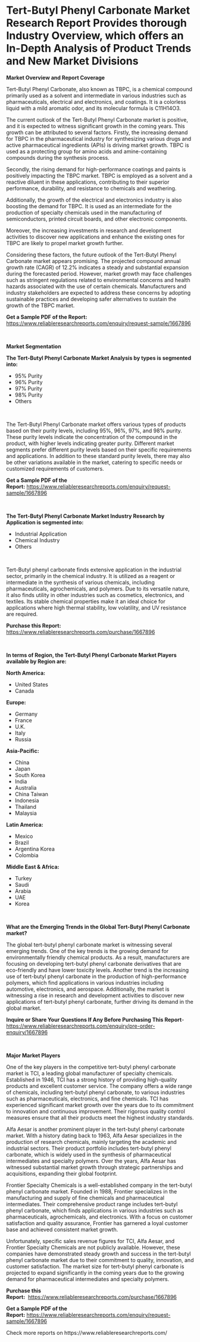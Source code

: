 <p><h1>Tert-Butyl Phenyl Carbonate Market Research Report Provides thorough Industry Overview, which offers an In-Depth Analysis of Product Trends and New Market Divisions</h1></p><p><strong>Market Overview and Report Coverage</strong></p>
<p><p>Tert-Butyl Phenyl Carbonate, also known as TBPC, is a chemical compound primarily used as a solvent and intermediate in various industries such as pharmaceuticals, electrical and electronics, and coatings. It is a colorless liquid with a mild aromatic odor, and its molecular formula is C11H14O3.</p><p>The current outlook of the Tert-Butyl Phenyl Carbonate market is positive, and it is expected to witness significant growth in the coming years. This growth can be attributed to several factors. Firstly, the increasing demand for TBPC in the pharmaceutical industry for synthesizing various drugs and active pharmaceutical ingredients (APIs) is driving market growth. TBPC is used as a protecting group for amino acids and amine-containing compounds during the synthesis process.</p><p>Secondly, the rising demand for high-performance coatings and paints is positively impacting the TBPC market. TBPC is employed as a solvent and a reactive diluent in these applications, contributing to their superior performance, durability, and resistance to chemicals and weathering.</p><p>Additionally, the growth of the electrical and electronics industry is also boosting the demand for TBPC. It is used as an intermediate for the production of specialty chemicals used in the manufacturing of semiconductors, printed circuit boards, and other electronic components.</p><p>Moreover, the increasing investments in research and development activities to discover new applications and enhance the existing ones for TBPC are likely to propel market growth further.</p><p>Considering these factors, the future outlook of the Tert-Butyl Phenyl Carbonate market appears promising. The projected compound annual growth rate (CAGR) of 12.2% indicates a steady and substantial expansion during the forecasted period. However, market growth may face challenges such as stringent regulations related to environmental concerns and health hazards associated with the use of certain chemicals. Manufacturers and industry stakeholders are expected to address these concerns by adopting sustainable practices and developing safer alternatives to sustain the growth of the TBPC market.</p></p>
<p><strong>Get a Sample PDF of the Report:</strong> <a href="https://www.reliableresearchreports.com/enquiry/request-sample/1667896">https://www.reliableresearchreports.com/enquiry/request-sample/1667896</a></p>
<p>&nbsp;</p>
<p><strong>Market Segmentation</strong></p>
<p><strong>The Tert-Butyl Phenyl Carbonate Market Analysis by types is segmented into:</strong></p>
<p><ul><li>95% Purity</li><li>96% Purity</li><li>97% Purity</li><li>98% Purity</li><li>Others</li></ul></p>
<p>&nbsp;</p>
<p><p>The Tert-Butyl Phenyl Carbonate market offers various types of products based on their purity levels, including 95%, 96%, 97%, and 98% purity. These purity levels indicate the concentration of the compound in the product, with higher levels indicating greater purity. Different market segments prefer different purity levels based on their specific requirements and applications. In addition to these standard purity levels, there may also be other variations available in the market, catering to specific needs or customized requirements of customers.</p></p>
<p><strong>Get a Sample PDF of the Report:</strong>&nbsp;<a href="https://www.reliableresearchreports.com/enquiry/request-sample/1667896">https://www.reliableresearchreports.com/enquiry/request-sample/1667896</a></p>
<p>&nbsp;</p>
<p><strong>The Tert-Butyl Phenyl Carbonate Market Industry Research by Application is segmented into:</strong></p>
<p><ul><li>Industrial Application</li><li>Chemical Industry</li><li>Others</li></ul></p>
<p>&nbsp;</p>
<p><p>Tert-Butyl phenyl carbonate finds extensive application in the industrial sector, primarily in the chemical industry. It is utilized as a reagent or intermediate in the synthesis of various chemicals, including pharmaceuticals, agrochemicals, and polymers. Due to its versatile nature, it also finds utility in other industries such as cosmetics, electronics, and textiles. Its stable chemical properties make it an ideal choice for applications where high thermal stability, low volatility, and UV resistance are required.</p></p>
<p><strong>Purchase this Report:</strong>&nbsp; <a href="https://www.reliableresearchreports.com/purchase/1667896">https://www.reliableresearchreports.com/purchase/1667896</a></p>
<p>&nbsp;</p>
<p><strong>In terms of Region, the Tert-Butyl Phenyl Carbonate Market Players available by Region are:</strong></p>
<p>
    <p> <strong> North America: </strong>
        <ul>
            <li>United States</li>
            <li>Canada</li>
        </ul>
        </p> 
    <p> <strong> Europe: </strong>
        <ul>
            <li>Germany</li>
            <li>France</li>
            <li>U.K.</li>
            <li>Italy</li>
            <li>Russia</li>
        </ul>
        </p> 
    <p> <strong> Asia-Pacific: </strong>
        <ul>
            <li>China</li>
            <li>Japan</li>
            <li>South Korea</li>
            <li>India</li>
            <li>Australia</li>
            <li>China Taiwan</li>
            <li>Indonesia</li>
            <li>Thailand</li>
            <li>Malaysia</li>
        </ul>
        </p> 
    <p> <strong> Latin America: </strong>
        <ul>
            <li>Mexico</li>
            <li>Brazil</li>
            <li>Argentina Korea</li>
            <li>Colombia</li>
        </ul>
        </p> 
    <p> <strong> Middle East & Africa: </strong>
        <ul>
            <li>Turkey</li>
            <li>Saudi</li>
            <li>Arabia</li>
            <li>UAE</li>
            <li>Korea</li>
        </ul>
    </p>
    </p>
<p>&nbsp;</p>
<p><strong>What are the Emerging Trends in the Global Tert-Butyl Phenyl Carbonate market?</strong></p>
<p><p>The global tert-butyl phenyl carbonate market is witnessing several emerging trends. One of the key trends is the growing demand for environmentally friendly chemical products. As a result, manufacturers are focusing on developing tert-butyl phenyl carbonate derivatives that are eco-friendly and have lower toxicity levels. Another trend is the increasing use of tert-butyl phenyl carbonate in the production of high-performance polymers, which find applications in various industries including automotive, electronics, and aerospace. Additionally, the market is witnessing a rise in research and development activities to discover new applications of tert-butyl phenyl carbonate, further driving its demand in the global market.</p></p>
<p><strong>Inquire or Share Your Questions If Any Before Purchasing This Report</strong>- <a href="https://www.reliableresearchreports.com/enquiry/pre-order-enquiry/1667896">https://www.reliableresearchreports.com/enquiry/pre-order-enquiry/1667896</a></p>
<p>&nbsp;</p>
<p><strong>Major Market Players</strong></p>
<p><p>One of the key players in the competitive tert-butyl phenyl carbonate market is TCI, a leading global manufacturer of specialty chemicals. Established in 1946, TCI has a strong history of providing high-quality products and excellent customer service. The company offers a wide range of chemicals, including tert-butyl phenyl carbonate, to various industries such as pharmaceuticals, electronics, and fine chemicals. TCI has experienced significant market growth over the years due to its commitment to innovation and continuous improvement. Their rigorous quality control measures ensure that all their products meet the highest industry standards.</p><p>Alfa Aesar is another prominent player in the tert-butyl phenyl carbonate market. With a history dating back to 1963, Alfa Aesar specializes in the production of research chemicals, mainly targeting the academic and industrial sectors. Their product portfolio includes tert-butyl phenyl carbonate, which is widely used in the synthesis of pharmaceutical intermediates and specialty polymers. Over the years, Alfa Aesar has witnessed substantial market growth through strategic partnerships and acquisitions, expanding their global footprint.</p><p>Frontier Specialty Chemicals is a well-established company in the tert-butyl phenyl carbonate market. Founded in 1988, Frontier specializes in the manufacturing and supply of fine chemicals and pharmaceutical intermediates. Their comprehensive product range includes tert-butyl phenyl carbonate, which finds applications in various industries such as pharmaceuticals, agrochemicals, and electronics. With a focus on customer satisfaction and quality assurance, Frontier has garnered a loyal customer base and achieved consistent market growth.</p><p>Unfortunately, specific sales revenue figures for TCI, Alfa Aesar, and Frontier Specialty Chemicals are not publicly available. However, these companies have demonstrated steady growth and success in the tert-butyl phenyl carbonate market due to their commitment to quality, innovation, and customer satisfaction. The market size for tert-butyl phenyl carbonate is projected to expand significantly in the coming years due to the growing demand for pharmaceutical intermediates and specialty polymers.</p></p>
<p><strong>Purchase this Report:</strong>&nbsp;&nbsp;<a href="https://www.reliableresearchreports.com/purchase/1667896">https://www.reliableresearchreports.com/purchase/1667896</a></p>
<p></p>
<p><strong>Get a Sample PDF of the Report:</strong>&nbsp;<a href="https://www.reliableresearchreports.com/enquiry/request-sample/1667896">https://www.reliableresearchreports.com/enquiry/request-sample/1667896</a></p>
<p>Check more reports on https://www.reliableresearchreports.com/</p>